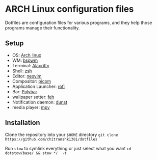 # ARCH Linux configuration files
Dotfiles are configuration files for various programs, and they help those programs manage their functionality.

## Setup
- OS: [Arch linux](https://archlinux.org/)
- WM: [bspwm](https://github.com/baskerville/bspwm)
- Terminal: [Alacritty](https://github.com/alacritty/alacritty)
- Shell: [zsh](https://www.zsh.org/)
- Editor: [neovim](https://github.com/neovim/neovim)
- Compositor: [picom](https://github.com/Arian8j2/picom-jonaburg-fix.git)
- Application Launcher: [rofi](https://github.com/davatorium/rofi)
- Bar: [Polybar](https://github.com/polybar/polybar)
- wallpaper setter: [feh](https://feh.finalrewind.org/)
- Notification daemon: [dunst](https://dunst-project.org/)
- media player: [mpv](https://mpv.io/)

## Installation
Clone the repository into your `$HOME` directory
	```
		git clone https://github.com/chitranshk1301/dotfiles
	```

Run `stow` to symlink everything or just select what you want
	```cd dotstow/base/ && stow */  -t```
